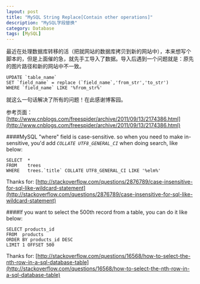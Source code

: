 ```yaml
---
layout: post
title: "MySQL String Replace[Contain other operations]"
description: "MySQL字段替换"
category: Database
tags: [MySQL]
---
```

最近在处理数据库转移的活（把就网站的数据库拷贝到新的网站中），本来想写个脚本的，但是上面催的急，就先手工导入了数据。导入后遇到一个问题就是：原先的图片路径和新的网站中不一致。
<pre>
<code>UPDATE `table_name` 
SET `field_name` = replace (`field_name`,'from_str','to_str') 
WHERE `field_name` LIKE '%from_str%'</code>
</pre>
就这么一句话解决了所有的问题！在此感谢博客园。
    
参考页面：[http://www.cnblogs.com/freespider/archive/2011/09/13/2174386.html](http://www.cnblogs.com/freespider/archive/2011/09/13/2174386.html)



####MySQL "where" field is case-sensitive. so when you need to make in-sensitive, you'd add *`COLLATE UTF8_GENERAL_CI`* when doing search, like below:    
<pre>
<code>SELECT  *
FROM    trees
WHERE   trees.`title` COLLATE UTF8_GENERAL_CI LIKE '%elm%'</code>
</pre>

Thanks for: [http://stackoverflow.com/questions/2876789/case-insensitive-for-sql-like-wildcard-statement](http://stackoverflow.com/questions/2876789/case-insensitive-for-sql-like-wildcard-statement)  

####If you want to select the 500th record from a table, you can do it like below:   
<pre>
<code>SELECT products_id 
FROM  products 
ORDER BY products_id DESC 
LIMIT 1 OFFSET 500</code>
</pre>
Thanks for: [http://stackoverflow.com/questions/16568/how-to-select-the-nth-row-in-a-sql-database-table](http://stackoverflow.com/questions/16568/how-to-select-the-nth-row-in-a-sql-database-table)
